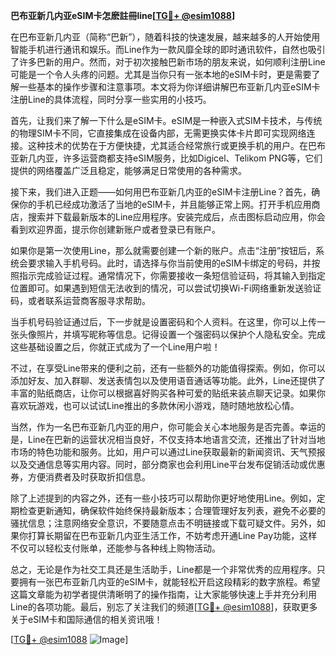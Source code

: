 **巴布亚新几内亚eSIM卡怎麽註冊line[[TG💪+ @esim1088](https://t.me/s/esim1088)]**

在巴布亚新几内亚（简称“巴新”），随着科技的快速发展，越来越多的人开始使用智能手机进行通讯和娱乐。而Line作为一款风靡全球的即时通讯软件，自然也吸引了许多巴新的用户。然而，对于初次接触巴新市场的朋友来说，如何顺利注册Line可能是一个令人头疼的问题。尤其是当你只有一张本地的eSIM卡时，更是需要了解一些基本的操作步骤和注意事项。本文将为你详细讲解巴布亚新几内亚eSIM卡注册Line的具体流程，同时分享一些实用的小技巧。

首先，让我们来了解一下什么是eSIM卡。eSIM是一种嵌入式SIM卡技术，与传统的物理SIM卡不同，它直接集成在设备内部，无需更换实体卡片即可实现网络连接。这种技术的优势在于方便快捷，尤其适合经常旅行或更换手机的用户。在巴布亚新几内亚，许多运营商都支持eSIM服务，比如Digicel、Telikom PNG等，它们提供的网络覆盖广泛且稳定，能够满足日常使用的各种需求。

接下来，我们进入正题——如何用巴布亚新几内亚的eSIM卡注册Line？首先，确保你的手机已经成功激活了当地的eSIM卡，并且能够正常上网。打开手机应用商店，搜索并下载最新版本的Line应用程序。安装完成后，点击图标启动应用，你会看到欢迎界面，提示你创建新账户或者登录已有账户。

如果你是第一次使用Line，那么就需要创建一个新的账户。点击“注册”按钮后，系统会要求输入手机号码。此时，请选择与你当前使用的eSIM卡绑定的号码，并按照指示完成验证过程。通常情况下，你需要接收一条短信验证码，将其输入到指定位置即可。如果遇到短信无法收到的情况，可以尝试切换Wi-Fi网络重新发送验证码，或者联系运营商客服寻求帮助。

当手机号码验证通过后，下一步就是设置密码和个人资料。在这里，你可以上传一张头像照片，并填写昵称等信息。记得设置一个强密码以保护个人隐私安全。完成这些基础设置之后，你就正式成为了一个Line用户啦！

不过，在享受Line带来的便利之前，还有一些额外的功能值得探索。例如，你可以添加好友、加入群聊、发送表情包以及使用语音通话等功能。此外，Line还提供了丰富的贴纸商店，让你可以根据喜好购买各种可爱的贴纸来装点聊天记录。如果你喜欢玩游戏，也可以试试Line推出的多款休闲小游戏，随时随地放松心情。

当然，作为一名巴布亚新几内亚的用户，你可能会关心本地服务是否完善。幸运的是，Line在巴新的运营状况相当良好，不仅支持本地语言交流，还推出了针对当地市场的特色功能和服务。比如，用户可以通过Line获取最新的新闻资讯、天气预报以及交通信息等实用内容。同时，部分商家也会利用Line平台发布促销活动或优惠券，方便消费者及时获取折扣信息。

除了上述提到的内容之外，还有一些小技巧可以帮助你更好地使用Line。例如，定期检查更新通知，确保软件始终保持最新版本；合理管理好友列表，避免不必要的骚扰信息；注意网络安全意识，不要随意点击不明链接或下载可疑文件。另外，如果你打算长期留在巴布亚新几内亚生活工作，不妨考虑开通Line Pay功能，这样不仅可以轻松支付账单，还能参与各种线上购物活动。

总之，无论是作为社交工具还是生活助手，Line都是一个非常优秀的应用程序。只要拥有一张巴布亚新几内亚的eSIM卡，就能轻松开启这段精彩的数字旅程。希望这篇文章能为初学者提供清晰明了的操作指南，让大家能够快速上手并充分利用Line的各项功能。最后，别忘了关注我们的频道[[TG💪+ @esim1088](https://t.me/s/esim1088)]，获取更多关于eSIM卡和国际通信的相关资讯哦！

[[TG💪+ @esim1088](https://t.me/s/esim1088) ![Image](https://i.postimg.cc/4NQfJmqS/Snipaste-2025-05-13-00-14-12.png)]